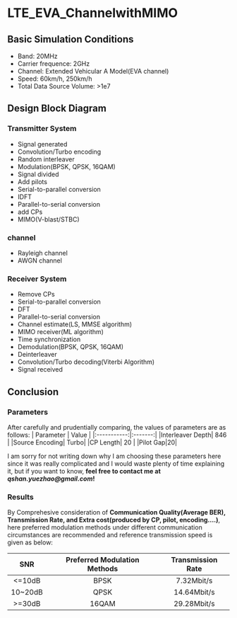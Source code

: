 # LTE_EVA_ChannelwithMIMO
## Basic Simulation Conditions
- Band: 20MHz
- Carrier frequence: 2GHz
- Channel: Extended Vehicular A Model(EVA channel)
- Speed: 60km/h, 250km/h
- Total Data Source Volume: >1e7

## Design Block Diagram
### Transmitter System
- Signal generated
- Convolution/Turbo encoding
- Random interleaver
- Modulation(BPSK, QPSK, 16QAM)
- Signal divided
- Add pilots
- Serial-to-parallel conversion
- IDFT
- Parallel-to-serial conversion
- add CPs
- MIMO(V-blast/STBC)

### channel
- Rayleigh channel
- AWGN channel

### Receiver System
- Remove CPs
- Serial-to-parallel conversion
- DFT
- Parallel-to-serial conversion
- Channel estimate(LS, MMSE algorithm)
- MIMO receiver(ML algorithm)
- Time synchronization
- Demodulation(BPSK, QPSK, 16QAM)
- Deinterleaver
- Convolution/Turbo decoding(Viterbi Algorithm)
- Signal received

## Conclusion
### Parameters
After carefully and prudentially comparing, the values of parameters are as follows:
| Parameter | Value |
|:-----------:|:-------:|
|Interleaver Depth| 846 |
|Source Encoding| Turbo|
|CP Length| 20 |
|Pilot Gap|20|

I am sorry for not writing down why I am choosing these parameters here since it was really complicated and I would waste plenty of time explaining it, but if you want to know, **feel free to contact me at _qshan.yuezhao@gmail.com_!**

### Results
By Comprehesive consideration of **Communication Quality(Average BER), Transmission Rate, and Extra cost(produced by CP, pilot, encoding....)**, here preferred modulation methods under different communication circumstances are recommended and reference transmission speed is given as below:

|SNR|Preferred Modulation Methods|Transmission Rate|
|:-:|:--------------------------:|:---------------:|
|<=10dB|BPSK|7.32Mbit/s|
|10~20dB|QPSK|14.64Mbit/s|
|>=30dB|16QAM|29.28Mbit/s|
